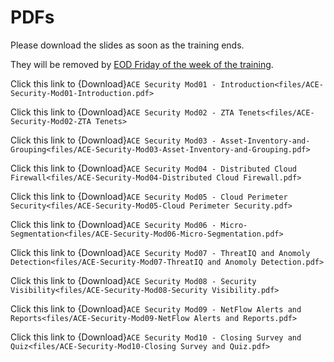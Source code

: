 # PDFs

Please download the slides as soon as the training ends.

They will be removed by <ins>EOD Friday of the week of the training</ins>. 

Click this link to {Download}`ACE Security Mod01 - Introduction<files/ACE-Security-Mod01-Introduction.pdf>`

Click this link to {Download}`ACE Security Mod02 - ZTA Tenets<files/ACE-Security-Mod02-ZTA Tenets>`

Click this link to {Download}`ACE Security Mod03 - Asset-Inventory-and-Grouping<files/ACE-Security-Mod03-Asset-Inventory-and-Grouping.pdf>`

Click this link to {Download}`ACE Security Mod04 - Distributed Cloud Firewall<files/ACE-Security-Mod04-Distributed Cloud Firewall.pdf>`

Click this link to {Download}`ACE Security Mod05 - Cloud Perimeter Security<files/ACE-Security-Mod05-Cloud Perimeter Security.pdf>`

Click this link to {Download}`ACE Security Mod06 - Micro-Segmentation<files/ACE-Security-Mod06-Micro-Segmentation.pdf>`

Click this link to {Download}`ACE Security Mod07 - ThreatIQ and Anomoly Detection<files/ACE-Security-Mod07-ThreatIQ and Anomoly Detection.pdf>`

Click this link to {Download}`ACE Security Mod08 - Security Visibility<files/ACE-Security-Mod08-Security Visibility.pdf>`

Click this link to {Download}`ACE Security Mod09 - NetFlow Alerts and Reports<files/ACE-Security-Mod09-NetFlow Alerts and Reports.pdf>`

Click this link to {Download}`ACE Security Mod10 - Closing Survey and Quiz<files/ACE-Security-Mod10-Closing Survey and Quiz.pdf>`
